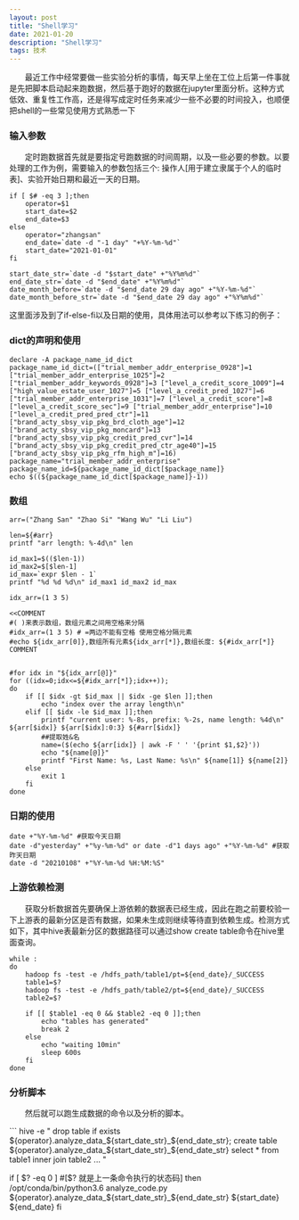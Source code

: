 ```yaml
---
layout: post
title: "Shell学习"
date: 2021-01-20
description: "Shell学习"
tags: 技术
---
```


<p>&emsp;&emsp;最近工作中经常要做一些实验分析的事情，每天早上坐在工位上后第一件事就是先把脚本启动起来跑数据，然后基于跑好的数据在jupyter里面分析。这种方式低效、重复性工作高，还是得写成定时任务来减少一些不必要的时间投入，也顺便把shell的一些常见使用方式熟悉一下</p>

### 输入参数
<p>&emsp;&emsp;定时跑数据首先就是要指定号跑数据的时间周期，以及一些必要的参数。以要处理的工作为例，需要输入的参数包括三个: 操作人[用于建立隶属于个人的临时表]、实验开始日期和最近一天的日期。</p>

```
if [ $# -eq 3 ];then
    operator=$1
    start_date=$2
    end_date=$3
else
    operator="zhangsan"
    end_date=`date -d "-1 day" "+%Y-%m-%d"`
    start_date="2021-01-01"
fi
 
start_date_str=`date -d "$start_date" +"%Y%m%d"`
end_date_str=`date -d "$end_date" +"%Y%m%d"`
date_month_before=`date -d "$end_date 29 day ago" +"%Y-%m-%d"`
date_month_before_str=`date -d "$end_date 29 day ago" +"%Y%m%d"`

```

这里面涉及到了if-else-fi以及日期的使用，具体用法可以参考以下练习的例子：

### dict的声明和使用

```
declare -A package_name_id_dict
package_name_id_dict=(["trial_member_addr_enterprise_0928"]=1 ["trial_member_addr_enterprise_1025"]=2 ["trial_member_addr_keywords_0928"]=3 ["level_a_credit_score_1009"]=4 ["high_value_estate_user_1027"]=5 ["level_a_credit_pred_1027"]=6 ["trial_member_addr_enterprise_1031"]=7 ["level_a_credit_score"]=8 ["level_a_credit_score_sec"]=9 ["trial_member_addr_enterprise"]=10 ["level_a_credit_pred_pred_ctr"]=11 ["brand_acty_sbsy_vip_pkg_brd_cloth_age"]=12 ["brand_acty_sbsy_vip_pkg_moncard"]=13 ["brand_acty_sbsy_vip_pkg_credit_pred_cvr"]=14 ["brand_acty_sbsy_vip_pkg_credit_pred_ctr_age40"]=15 ["brand_acty_sbsy_vip_pkg_rfm_high_m"]=16)
package_name="trial_member_addr_enterprise"
package_name_id=${package_name_id_dict[$package_name]}
echo $((${package_name_id_dict[$package_name]}-1))
```

### 数组
```
arr=("Zhang San" "Zhao Si" "Wang Wu" "Li Liu")
 
len=${#arr}
printf "arr length: %-4d\n" len
 
id_max1=$(($len-1))
id_max2=$[$len-1]
id_max=`expr $len - 1`
printf "%d %d %d\n" id_max1 id_max2 id_max
 
idx_arr=(1 3 5)

<<COMMENT
#( )来表示数组，数组元素之间用空格来分隔
#idx_arr=(1 3 5) # =两边不能有空格 使用空格分隔元素
#echo ${idx_arr[0]},数组所有元素${idx_arr[*]},数组长度: ${#idx_arr[*]}
COMMENT
 
 
#for idx in "${idx_arr[@]}"
for ((idx=0;idx<=${#idx_arr[*]};idx++));
do
    if [[ $idx -gt $id_max || $idx -ge $len ]];then
        echo "index over the array length\n"
    elif [[ $idx -le $id_max ]];then
        printf "current user: %-8s, prefix: %-2s, name length: %4d\n" ${arr[$idx]} ${arr[$idx]:0:3} ${#arr[$idx]}
        ##提取姓&名
        name=($(echo ${arr[idx]} | awk -F ' ' '{print $1,$2}'))
        echo "${name[@]}"
        printf "First Name: %s, Last Name: %s\n" ${name[1]} ${name[2]}
    else
        exit 1
    fi
done
```

### 日期的使用
```
date +"%Y-%m-%d" #获取今天日期
date -d"yesterday" +"%y-%m-%d" or date -d"1 days ago" +"%Y-%m-%d" #获取昨天日期
date -d "20210108" +"%Y-%m-%d %H:%M:%S"
```

### 上游依赖检测
<p>&emsp;&emsp;获取分析数据首先要确保上游依赖的数据表已经生成，因此在跑之前要校验一下上游表的最新分区是否有数据，如果未生成则继续等待直到依赖生成。检测方式如下，其中hive表最新分区的数据路径可以通过show create table命令在hive里面查询。</p>

```
while :
do
    hadoop fs -test -e /hdfs_path/table1/pt=${end_date}/_SUCCESS
    table1=$?
    hadoop fs -test -e /hdfs_path/table2/pt=${end_date}/_SUCCESS
    table2=$?
 
    if [[ $table1 -eq 0 && $table2 -eq 0 ]];then
        echo "tables has generated"
        break 2
    else
        echo "waiting 10min"
        sleep 600s
    fi
done
```

### 分析脚本 
<p>&emsp;&emsp;然后就可以跑生成数据的命令以及分析的脚本。</p>
```
hive -e "
drop table if exists ${operator}.analyze_data_${start_date_str}_${end_date_str};
create table ${operator}.analyze_data_${start_date_str}_${end_date_str}
select
    *
from table1 inner join table2 ...
"
 
if [ $? -eq 0 ]  #[$? 就是上一条命令执行的状态码]
then  
    /opt/conda/bin/python3.6 analyze_code.py ${operator}.analyze_data_${start_date_str}_${end_date_str} ${start_date} ${end_date}
fi
```